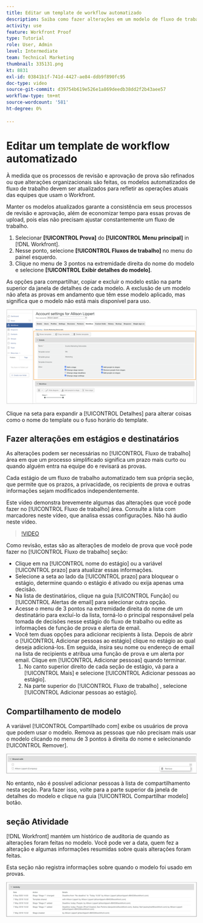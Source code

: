 ```yaml
---
title: Editar um template de workflow automatizado
description: Saiba como fazer alterações em um modelo de fluxo de trabalho de comprovação automatizada existente no [!DNL  Workfront].
activity: use
feature: Workfront Proof
type: Tutorial
role: User, Admin
level: Intermediate
team: Technical Marketing
thumbnail: 335131.png
kt: 8831
exl-id: 03841b1f-741d-4427-ae84-ddb9f890fc95
doc-type: video
source-git-commit: d39754b619e526e1a869deedb38dd2f2b43aee57
workflow-type: tm+mt
source-wordcount: '581'
ht-degree: 0%

---
```


# Editar um template de workflow automatizado

À medida que os processos de revisão e aprovação de prova são refinados ou que alterações organizacionais são feitas, os modelos automatizados de fluxo de trabalho devem ser atualizados para refletir as operações atuais das equipes que usam o Workfront.

Manter os modelos atualizados garante a consistência em seus processos de revisão e aprovação, além de economizar tempo para essas provas de upload, pois elas não precisam ajustar constantemente um fluxo de trabalho.

1. Selecionar **[!UICONTROL Prova]** do **[!UICONTROL Menu principal]** in [!DNL Workfront].
1. Nesse ponto, selecione **[!UICONTROL Fluxos de trabalho]** no menu do painel esquerdo.
1. Clique no menu de 3 pontos na extremidade direita do nome do modelo e selecione **[!UICONTROL Exibir detalhes do modelo]**.

As opções para compartilhar, copiar e excluir o modelo estão na parte superior da janela de detalhes de cada modelo. A exclusão de um modelo não afeta as provas em andamento que têm esse modelo aplicado, mas significa que o modelo não está mais disponível para uso.

![Janela Detalhes do modelo](assets/proof-system-setup-edit-templates-details-area.png)

<!--
Lean More URLs
-->

Clique na seta para expandir a [!UICONTROL Detalhes] para alterar coisas como o nome do template ou o fuso horário do template.

## Fazer alterações em estágios e destinatários

As alterações podem ser necessárias no [!UICONTROL Fluxo de trabalho] área em que um processo simplificado significa um prazo mais curto ou quando alguém entra na equipe do e revisará as provas.

Cada estágio de um fluxo de trabalho automatizado tem sua própria seção, que permite que os prazos, a privacidade, os recipients de prova e outras informações sejam modificados independentemente.

Este vídeo demonstra brevemente algumas das alterações que você pode fazer no [!UICONTROL Fluxo de trabalho] área. Consulte a lista com marcadores neste vídeo, que analisa essas configurações. Não há áudio neste vídeo.

>[!VIDEO](https://video.tv.adobe.com/v/335131/?quality=12)

Como revisão, estas são as alterações de modelo de prova que você pode fazer no [!UICONTROL Fluxo de trabalho] seção:

* Clique em na [!UICONTROL nome do estágio] ou a variável [!UICONTROL prazo] para atualizar essas informações.
* Selecione a seta ao lado da [!UICONTROL prazo] para bloquear o estágio, determine quando o estágio é ativado ou exija apenas uma decisão.
* Na lista de destinatários, clique na guia [!UICONTROL Função] ou [!UICONTROL Alertas de email] para selecionar outra opção.
* Acesse o menu de 3 pontos na extremidade direita do nome de um destinatário para excluí-lo da lista, torná-lo o principal responsável pela tomada de decisões nesse estágio do fluxo de trabalho ou edite as informações de função de prova e alerta de email.
* Você tem duas opções para adicionar recipients à lista. Depois de abrir o [!UICONTROL Adicionar pessoas ao estágio] clique no estágio ao qual deseja adicioná-los. Em seguida, insira seu nome ou endereço de email na lista de recipients e atribua uma função de prova e um alerta por email. Clique em [!UICONTROL Adicionar pessoas] quando terminar.
   1. No canto superior direito de cada seção de estágio, vá para a [!UICONTROL Mais] e selecione [!UICONTROL Adicionar pessoas ao estágio].
   1. Na parte superior do [!UICONTROL Fluxo de trabalho] , selecione [!UICONTROL Adicionar pessoas ao estágio].

## Compartilhamento de modelo

A variável [!UICONTROL Compartilhado com] exibe os usuários de prova que podem usar o modelo. Remova as pessoas que não precisam mais usar o modelo clicando no menu de 3 pontos à direita do nome e selecionando [!UICONTROL Remover].

![[!UICONTROL Compartilhado com] lista](assets/proof-system-setups-edit-template-shared-with.png)

No entanto, não é possível adicionar pessoas à lista de compartilhamento nesta seção. Para fazer isso, volte para a parte superior da janela de detalhes do modelo e clique na guia [!UICONTROL Compartilhar modelo] botão.

## seção Atividade

[!DNL Workfront] mantém um histórico de auditoria de quando as alterações foram feitas no modelo. Você pode ver a data, quem fez a alteração e algumas informações resumidas sobre quais alterações foram feitas.

Esta seção não registra informações sobre quando o modelo foi usado em provas.

![Lista de atividades de prova](assets/proof-system-setups-edit-template-activity.png)
